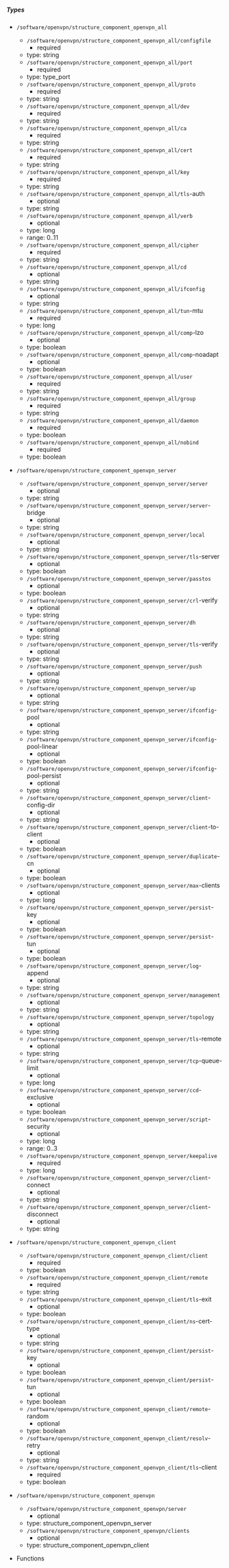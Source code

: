  ##### Types
  - `/software/openvpn/structure_component_openvpn_all`
    - `/software/openvpn/structure_component_openvpn_all/configfile`
      - required
    - type: string
    - `/software/openvpn/structure_component_openvpn_all/port`
      - required
    - type: type_port
    - `/software/openvpn/structure_component_openvpn_all/proto`
      - required
    - type: string
    - `/software/openvpn/structure_component_openvpn_all/dev`
      - required
    - type: string
    - `/software/openvpn/structure_component_openvpn_all/ca`
      - required
    - type: string
    - `/software/openvpn/structure_component_openvpn_all/cert`
      - required
    - type: string
    - `/software/openvpn/structure_component_openvpn_all/key`
      - required
    - type: string
    - `/software/openvpn/structure_component_openvpn_all/tls`-auth
      - optional
    - type: string
    - `/software/openvpn/structure_component_openvpn_all/verb`
      - optional
    - type: long
    - range: 0..11
    - `/software/openvpn/structure_component_openvpn_all/cipher`
      - required
    - type: string
    - `/software/openvpn/structure_component_openvpn_all/cd`
      - optional
    - type: string
    - `/software/openvpn/structure_component_openvpn_all/ifconfig`
      - optional
    - type: string
    - `/software/openvpn/structure_component_openvpn_all/tun`-mtu
      - required
    - type: long
    - `/software/openvpn/structure_component_openvpn_all/comp`-lzo
      - optional
    - type: boolean
    - `/software/openvpn/structure_component_openvpn_all/comp`-noadapt
      - optional
    - type: boolean
    - `/software/openvpn/structure_component_openvpn_all/user`
      - required
    - type: string
    - `/software/openvpn/structure_component_openvpn_all/group`
      - required
    - type: string
    - `/software/openvpn/structure_component_openvpn_all/daemon`
      - required
    - type: boolean
    - `/software/openvpn/structure_component_openvpn_all/nobind`
      - required
    - type: boolean
  - `/software/openvpn/structure_component_openvpn_server`
    - `/software/openvpn/structure_component_openvpn_server/server`
      - optional
    - type: string
    - `/software/openvpn/structure_component_openvpn_server/server`-bridge
      - optional
    - type: string
    - `/software/openvpn/structure_component_openvpn_server/local`
      - optional
    - type: string
    - `/software/openvpn/structure_component_openvpn_server/tls`-server
      - optional
    - type: boolean
    - `/software/openvpn/structure_component_openvpn_server/passtos`
      - optional
    - type: boolean
    - `/software/openvpn/structure_component_openvpn_server/crl`-verify
      - optional
    - type: string
    - `/software/openvpn/structure_component_openvpn_server/dh`
      - optional
    - type: string
    - `/software/openvpn/structure_component_openvpn_server/tls`-verify
      - optional
    - type: string
    - `/software/openvpn/structure_component_openvpn_server/push`
      - optional
    - type: string
    - `/software/openvpn/structure_component_openvpn_server/up`
      - optional
    - type: string
    - `/software/openvpn/structure_component_openvpn_server/ifconfig`-pool
      - optional
    - type: string
    - `/software/openvpn/structure_component_openvpn_server/ifconfig`-pool-linear
      - optional
    - type: boolean
    - `/software/openvpn/structure_component_openvpn_server/ifconfig`-pool-persist
      - optional
    - type: string
    - `/software/openvpn/structure_component_openvpn_server/client`-config-dir
      - optional
    - type: string
    - `/software/openvpn/structure_component_openvpn_server/client`-to-client
      - optional
    - type: boolean
    - `/software/openvpn/structure_component_openvpn_server/duplicate`-cn
      - optional
    - type: boolean
    - `/software/openvpn/structure_component_openvpn_server/max`-clients
      - optional
    - type: long
    - `/software/openvpn/structure_component_openvpn_server/persist`-key
      - optional
    - type: boolean
    - `/software/openvpn/structure_component_openvpn_server/persist`-tun
      - optional
    - type: boolean
    - `/software/openvpn/structure_component_openvpn_server/log`-append
      - optional
    - type: string
    - `/software/openvpn/structure_component_openvpn_server/management`
      - optional
    - type: string
    - `/software/openvpn/structure_component_openvpn_server/topology`
      - optional
    - type: string
    - `/software/openvpn/structure_component_openvpn_server/tls`-remote
      - optional
    - type: string
    - `/software/openvpn/structure_component_openvpn_server/tcp`-queue-limit
      - optional
    - type: long
    - `/software/openvpn/structure_component_openvpn_server/ccd`-exclusive
      - optional
    - type: boolean
    - `/software/openvpn/structure_component_openvpn_server/script`-security
      - optional
    - type: long
    - range: 0..3
    - `/software/openvpn/structure_component_openvpn_server/keepalive`
      - required
    - type: long
    - `/software/openvpn/structure_component_openvpn_server/client`-connect
      - optional
    - type: string
    - `/software/openvpn/structure_component_openvpn_server/client`-disconnect
      - optional
    - type: string
  - `/software/openvpn/structure_component_openvpn_client`
    - `/software/openvpn/structure_component_openvpn_client/client`
      - required
    - type: boolean
    - `/software/openvpn/structure_component_openvpn_client/remote`
      - required
    - type: string
    - `/software/openvpn/structure_component_openvpn_client/tls`-exit
      - optional
    - type: boolean
    - `/software/openvpn/structure_component_openvpn_client/ns`-cert-type
      - optional
    - type: string
    - `/software/openvpn/structure_component_openvpn_client/persist`-key
      - optional
    - type: boolean
    - `/software/openvpn/structure_component_openvpn_client/persist`-tun
      - optional
    - type: boolean
    - `/software/openvpn/structure_component_openvpn_client/remote`-random
      - optional
    - type: boolean
    - `/software/openvpn/structure_component_openvpn_client/resolv`-retry
      - optional
    - type: string
    - `/software/openvpn/structure_component_openvpn_client/tls`-client
      - required
    - type: boolean
  - `/software/openvpn/structure_component_openvpn`
    - `/software/openvpn/structure_component_openvpn/server`
      - optional
    - type: structure_component_openvpn_server
    - `/software/openvpn/structure_component_openvpn/clients`
      - optional
    - type: structure_component_openvpn_client

 - Functions
